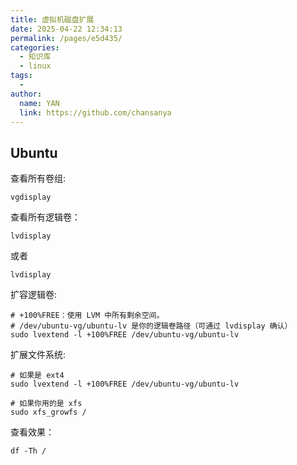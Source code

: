 ```yaml
---
title: 虚拟机磁盘扩展
date: 2025-04-22 12:34:13
permalink: /pages/e5d435/
categories:
  - 知识库
  - linux
tags:
  - 
author: 
  name: YAN
  link: https://github.com/chansanya
---
```


## Ubuntu
查看所有卷组:
```shell
vgdisplay
```

查看所有逻辑卷：
```shell
lvdisplay

```

或者
```shell
lvdisplay
```

扩容逻辑卷:

```shell
# +100%FREE：使用 LVM 中所有剩余空间。
# /dev/ubuntu-vg/ubuntu-lv 是你的逻辑卷路径（可通过 lvdisplay 确认）
sudo lvextend -l +100%FREE /dev/ubuntu-vg/ubuntu-lv
```

 扩展文件系统:
```shell
# 如果是 ext4
sudo lvextend -l +100%FREE /dev/ubuntu-vg/ubuntu-lv

# 如果你用的是 xfs
sudo xfs_growfs /
```

查看效果：
```shell
df -Th /
```